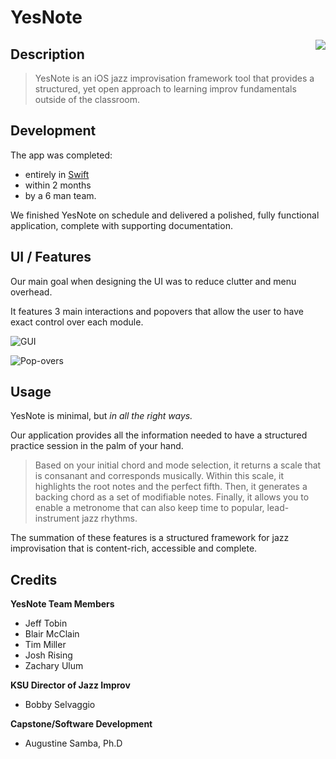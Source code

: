 # YesNote

<img align="right" src="https://user-images.githubusercontent.com/32364261/34113526-02213f24-e3de-11e7-9736-8485e2c8b013.png"> 

## Description

<blockquote>
  YesNote is an iOS jazz improvisation framework tool that provides a structured, yet open approach to learning improv fundamentals outside of the classroom.
</blockquote>

## Development

The app was completed:
- entirely in [Swift](https://developer.apple.com/swift/)
- within 2 months
- by a 6 man team.

We finished YesNote on schedule and delivered a polished, fully functional application, complete with supporting documentation.



## UI / Features

Our main goal when designing the UI was to reduce clutter and menu overhead. 

It features 3 main interactions and popovers that allow the user to have exact control over each module.


![GUI](https://user-images.githubusercontent.com/32364261/34113641-5cdcb182-e3de-11e7-919b-4bde07877037.png)


![Pop-overs](https://user-images.githubusercontent.com/32364261/34111981-39490590-e3d9-11e7-9a0f-ea79aa2cee83.jpg)

## Usage 

YesNote is minimal, but *in all the right ways.*

Our application provides all the information needed to have a structured practice session in the palm of your hand. 


<blockquote>
Based on your initial chord and mode selection, it returns a scale that is consanant and corresponds musically. Within this scale, it  highlights the root notes and the perfect fifth. Then, it generates a backing chord as a set of modifiable notes. Finally, it allows you to enable a metronome that can also keep time to popular, lead-instrument jazz rhythms.
</blockquote>

The summation of these features is a structured framework for jazz improvisation that is content-rich, accessible and complete.


## Credits

**YesNote Team Members**
- Jeff Tobin
- Blair McClain
- Tim Miller
- Josh Rising
- Zachary Ulum

**KSU Director of Jazz Improv**
- Bobby Selvaggio

**Capstone/Software Development** 
- Augustine Samba, Ph.D
